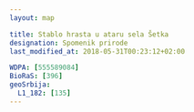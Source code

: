 ```yaml
---
layout: map

title: Stablo hrasta u ataru sela Šetka
designation: Spomenik prirode
last_modified_at: 2018-05-31T00:23:12+02:00

WDPA: [555589084]
BioRaS: [396]
geoSrbija:
  L1_182: [135]
---
```


